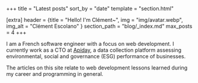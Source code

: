 +++
title = "Latest posts"
sort_by = "date"
template = "section.html"

[extra]
header = {title = "Hello! I'm Clément~", img = "img/avatar.webp", img_alt = "Clément Escolano" }
section_path = "blog/_index.md"
max_posts = 4
+++

I am a French software engineer with a focus on web development. I currently work as a CTO at [Apiday](https://www.apiday.com), a data collection platform assessing environmental, social and governance (ESG) performance of businesses.

The articles on this site relate to web development lessons learned during my career and programming in general.
